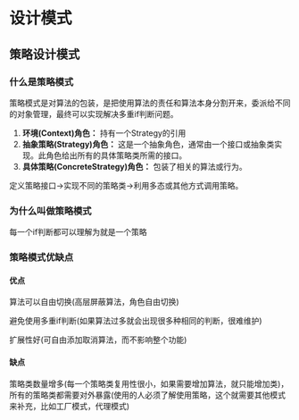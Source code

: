 # 设计模式

## 策略设计模式

### 什么是策略模式

策略模式是对算法的包装，是把使用算法的责任和算法本身分割开来，委派给不同的对象管理，最终可以实现解决多重if判断问题。



1. **环境(Context)角色：** 持有一个Strategy的引用
2. **抽象策略(Strategy)角色：** 这是一个抽象角色，通常由一个接口或抽象类实现。此角色给出所有的具体策略类所需的接口。
3. **具体策略(ConcreteStrategy)角色：** 包装了相关的算法或行为。



定义策略接口->实现不同的策略类->利用多态或其他方式调用策略。



### 为什么叫做策略模式

每一个if判断都可以理解为就是一个策略

### 策略模式优缺点

#### 优点

算法可以自由切换(高层屏蔽算法，角色自由切换)

避免使用多重if判断(如果算法过多就会出现很多种相同的判断，很难维护)

扩展性好(可自由添加取消算法，而不影响整个功能)

#### 缺点

策略类数量增多(每一个策略类复用性很小，如果需要增加算法，就只能增加类)，所有的策略类都需要对外暴露(使用的人必须了解使用策略，这个就需要其他模式来补充，比如工厂模式，代理模式)



